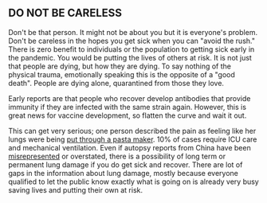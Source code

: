 ## DO NOT BE CARELESS 

Don't be that person. It might not be about you but it is everyone's problem. Don't be careless in the hopes you get sick when you can "avoid
the rush." There is zero benefit to individuals or the population to getting sick early in the pandemic. You would be putting the lives of others at risk. It is not just that people are dying, but how they are dying. To say nothing of the physical trauma, emotionally speaking this is the opposite of a "good death". People are dying alone, quarantined from those they love.

Early reports are that people who recover develop antibodies that provide immunity if they are infected with the same strain again. However, this is great news for vaccine development, so flatten the curve and wait it out.

This can get very serious; one person described the pain as feeling like her lungs were being [put through a pasta maker](https://twitter.com/stuff_so/status/1236517734189391875). 10% of cases require ICU care and mechanical ventilation. Even if autopsy reports from China have been
[misrepresented](https://twitter.com/CT_Bergstrom/status/1235797950451703809) or overstated, there is a possibility of long term or permanent lung
damage if you do get sick and recover. There are lot of gaps in the information about lung damage, mostly because everyone qualified to let the public know exactly what is going on is already very busy saving lives and putting their own at risk.